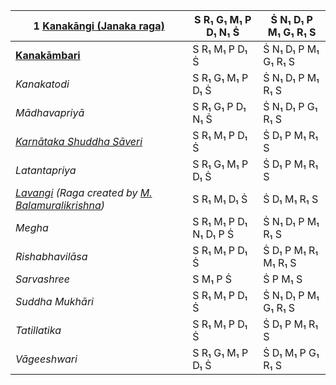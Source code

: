 | **1 [Kanakāngi (Janaka raga)](https://en.wikipedia.org/wiki/Kanakangi "Kanakangi")**                                                                                             | S R₁ G₁ M₁ P D₁ N₁ Ṡ   | Ṡ N₁ D₁ P M₁ G₁ R₁ S |
| -------------------------------------------------------------------------------------------------------------------------------------------------------------------------------- | ---------------------- | -------------------- |
| **[Kanakāmbari](https://en.wikipedia.org/wiki/Kanakambari "Kanakambari")**                                                                                                       | S R₁ M₁ P D₁ Ṡ         | Ṡ N₁ D₁ P M₁ G₁ R₁ S |
| _Kanakatodi_                                                                                                                                                                     | S R₁ G₁ M₁ P D₁ Ṡ      | Ṡ N₁ D₁ P M₁ R₁ S    |
| _Mādhavapriyā_                                                                                                                                                                   | S R₁ G₁ P D₁ N₁ Ṡ      | Ṡ N₁ D₁ P G₁ R₁ S    |
| _[Karnātaka Shuddha Sāveri](https://en.wikipedia.org/wiki/Karnataka_Shuddha_Saveri "Karnataka Shuddha Saveri")_                                                                  | S R₁ M₁ P D₁ Ṡ         | Ṡ D₁ P M₁ R₁ S       |
| _Latantapriya_                                                                                                                                                                   | S R₁ G₁ M₁ P D₁ Ṡ      | Ṡ D₁ P M₁ R₁ S       |
| _[Lavangi](https://en.wikipedia.org/wiki/Lavangi "Lavangi") (Raga created by [M. Balamuralikrishna](https://en.wikipedia.org/wiki/M._Balamuralikrishna "M. Balamuralikrishna"))_ | S R₁ M₁ D₁ Ṡ           | Ṡ D₁ M₁ R₁ S         |
| _Megha_                                                                                                                                                                          | S R₁ M₁ P D₁ N₁ D₁ P Ṡ | Ṡ N₁ D₁ P M₁ R₁ S    |
| _Rishabhavilāsa_                                                                                                                                                                 | S R₁ M₁ P D₁ Ṡ         | Ṡ D₁ P M₁ R₁ M₁ R₁ S |
| _Sarvashree_                                                                                                                                                                     | S M₁ P Ṡ               | Ṡ P M₁ S             |
| _Suddha Mukhāri_                                                                                                                                                                 | S R₁ M₁ P D₁ Ṡ         | Ṡ N₁ D₁ P M₁ G₁ R₁ S |
| _Tatillatika_                                                                                                                                                                    | S R₁ M₁ P D₁ Ṡ         | Ṡ D₁ P M₁ R₁ S       |
| _Vāgeeshwari_                                                                                                                                                                    | S R₁ G₁ M₁ P D₁ Ṡ      | Ṡ D₁ M₁ P G₁ R₁ S    |
